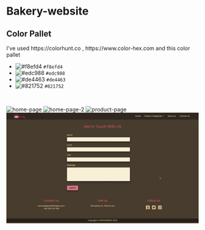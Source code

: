 # Bakery-website

<h2>Color Pallet </h2>
I've used https://colorhunt.co , https://www.color-hex.com and this color pallet 
<br/>

- ![#f8efd4](https://via.placeholder.com/15/f8efd4/000000?text=+) `#f8efd4`
- ![#edc988](https://via.placeholder.com/15/edc988/000000?text=+) `#edc988`
- ![#de4463](https://via.placeholder.com/15/de4463/000000?text=+) `#de4463`
- ![#821752](https://via.placeholder.com/15/821752/000000?text=+) `#821752`

<br/>

![home-page](home-page.png)
![home-page-2](home-page-2.png)
![product-page](product-page.png)
![contact-us](contact-us.png)
